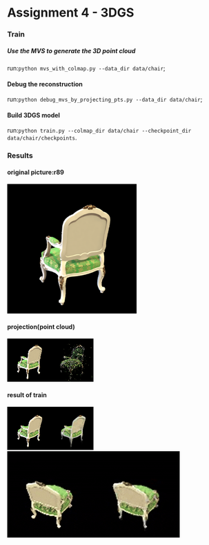 # Assignment 4 - 3DGS

### Train
##### Use the MVS to generate the 3D point cloud
run:`python mvs_with_colmap.py --data_dir data/chair`;

#### Debug the reconstruction
run:`python debug_mvs_by_projecting_pts.py --data_dir data/chair`;

#### Build 3DGS model
run:`python train.py --colmap_dir data/chair --checkpoint_dir data/chair/checkpoints`.

### Results

#### original picture:r89

<img src="result/r89.png" alt="ori" style="width:300px; height:auto;">

#### projection(point cloud)
![pic](result/projection.png)

#### result of train
![tr](result/train.png)
![gif](result/debug_rendering.gif)


